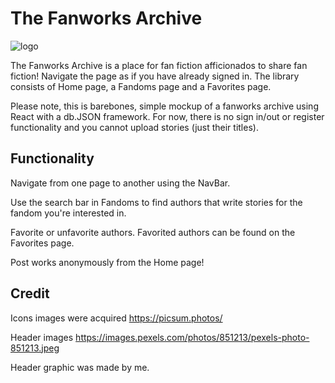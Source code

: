 # The Fanworks Archive
![logo](https://github.com/kap83/react-fanfic-archive/assets/111032375/54f7ff54-5f8c-4cc8-9f23-2adcf458c295)


The Fanworks Archive is a place for fan fiction afficionados to share fan fiction! Navigate the page as if you have already signed in. The library consists of Home page, a Fandoms page and a Favorites page. 

Please note, this is barebones, simple mockup of a fanworks archive using React with a db.JSON framework. For now, there is no sign in/out or register functionality and you cannot upload stories (just their titles).  

## Functionality

Navigate from one page to another using the NavBar. 

Use the search bar in Fandoms to find authors that write stories for the fandom you're interested in. 

Favorite or unfavorite authors. Favorited authors can be found on the Favorites page. 

Post works anonymously from the Home page! 


## Credit

Icons images were acquired https://picsum.photos/

Header images https://images.pexels.com/photos/851213/pexels-photo-851213.jpeg 

Header graphic was made by me. 
